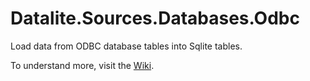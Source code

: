 # Datalite.Sources.Databases.Odbc

Load data from ODBC database tables into Sqlite tables.

To understand more, visit the [Wiki](https://github.com/cpwood/Datalite/wiki/%E2%9E%A7-Sources.Databases.Odbc).